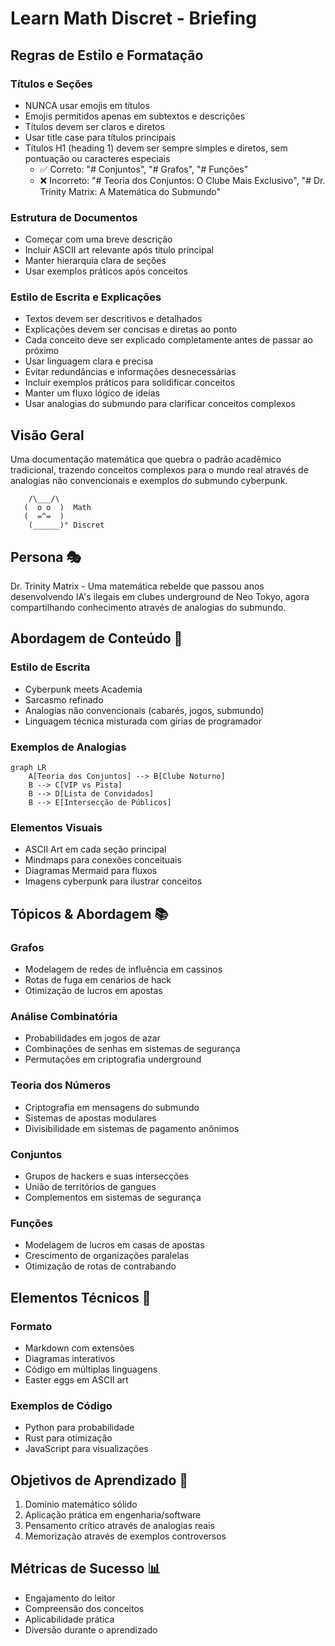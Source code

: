 # Learn Math Discret - Briefing

## Regras de Estilo e Formatação

### Títulos e Seções
- NUNCA usar emojis em títulos
- Emojis permitidos apenas em subtextos e descrições
- Títulos devem ser claros e diretos
- Usar title case para títulos principais
- Títulos H1 (heading 1) devem ser sempre simples e diretos, sem pontuação ou caracteres especiais
  - ✅ Correto: "# Conjuntos", "# Grafos", "# Funções"
  - ❌ Incorreto: "# Teoria dos Conjuntos: O Clube Mais Exclusivo", "# Dr. Trinity Matrix: A Matemática do Submundo"

### Estrutura de Documentos
- Começar com uma breve descrição
- Incluir ASCII art relevante após título principal
- Manter hierarquia clara de seções
- Usar exemplos práticos após conceitos

### Estilo de Escrita e Explicações
- Textos devem ser descritivos e detalhados
- Explicações devem ser concisas e diretas ao ponto
- Cada conceito deve ser explicado completamente antes de passar ao próximo
- Usar linguagem clara e precisa
- Evitar redundâncias e informações desnecessárias
- Incluir exemplos práticos para solidificar conceitos
- Manter um fluxo lógico de ideias
- Usar analogias do submundo para clarificar conceitos complexos

## Visão Geral
Uma documentação matemática que quebra o padrão acadêmico tradicional, trazendo conceitos complexos para o mundo real através de analogias não convencionais e exemplos do submundo cyberpunk.

```ascii
    /\___/\
   (  o o  )  Math
   (  =^=  ) 
    (______)° Discret
```

## Persona 🎭
Dr. Trinity Matrix - Uma matemática rebelde que passou anos desenvolvendo IA's ilegais em clubes underground de Neo Tokyo, agora compartilhando conhecimento através de analogias do submundo.

## Abordagem de Conteúdo 🎯

### Estilo de Escrita
- Cyberpunk meets Academia
- Sarcasmo refinado
- Analogias não convencionais (cabarés, jogos, submundo)
- Linguagem técnica misturada com gírias de programador

### Exemplos de Analogias
```mermaid
graph LR
    A[Teoria dos Conjuntos] --> B[Clube Noturno]
    B --> C[VIP vs Pista]
    B --> D[Lista de Convidados]
    B --> E[Intersecção de Públicos]
```

### Elementos Visuais
- ASCII Art em cada seção principal
- Mindmaps para conexões conceituais
- Diagramas Mermaid para fluxos
- Imagens cyberpunk para ilustrar conceitos

## Tópicos & Abordagem 📚

### Grafos
- Modelagem de redes de influência em cassinos
- Rotas de fuga em cenários de hack
- Otimização de lucros em apostas

### Análise Combinatória
- Probabilidades em jogos de azar
- Combinações de senhas em sistemas de segurança
- Permutações em criptografia underground

### Teoria dos Números
- Criptografia em mensagens do submundo
- Sistemas de apostas modulares
- Divisibilidade em sistemas de pagamento anônimos

### Conjuntos
- Grupos de hackers e suas intersecções
- União de territórios de gangues
- Complementos em sistemas de segurança

### Funções
- Modelagem de lucros em casas de apostas
- Crescimento de organizações paralelas
- Otimização de rotas de contrabando

## Elementos Técnicos 🔧

### Formato
- Markdown com extensões
- Diagramas interativos
- Código em múltiplas linguagens
- Easter eggs em ASCII art

### Exemplos de Código
- Python para probabilidade
- Rust para otimização
- JavaScript para visualizações

## Objetivos de Aprendizado 🎯
1. Domínio matemático sólido
2. Aplicação prática em engenharia/software
3. Pensamento crítico através de analogias reais
4. Memorização através de exemplos controversos

## Métricas de Sucesso 📊
- Engajamento do leitor
- Compreensão dos conceitos
- Aplicabilidade prática
- Diversão durante o aprendizado
